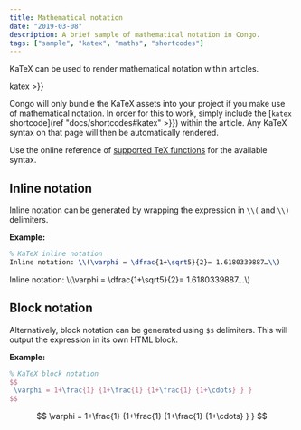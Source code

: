 ```yaml
---
title: Mathematical notation
date: "2019-03-08"
description: A brief sample of mathematical notation in Congo.
tags: ["sample", "katex", "maths", "shortcodes"]
---
```


KaTeX can be used to render mathematical notation within articles.

<!--more-->

katex >}}

Congo will only bundle the KaTeX assets into your project if you make use of mathematical notation. In order for this to work, simply include the [`katex` shortcode](ref "docs/shortcodes#katex" >}}) within the article. Any KaTeX syntax on that page will then be automatically rendered.

Use the online reference of [supported TeX functions](https://katex.org/docs/supported.html) for the available syntax.

## Inline notation

Inline notation can be generated by wrapping the expression in `\\(` and `\\)` delimiters.

**Example:**

```tex
% KaTeX inline notation
Inline notation: \\(\varphi = \dfrac{1+\sqrt5}{2}= 1.6180339887…\\)
```

Inline notation: \\(\varphi = \dfrac{1+\sqrt5}{2}= 1.6180339887…\\)

## Block notation

Alternatively, block notation can be generated using `$$` delimiters. This will output the expression in its own HTML block.

**Example:**

```tex
% KaTeX block notation
$$
 \varphi = 1+\frac{1} {1+\frac{1} {1+\frac{1} {1+\cdots} } }
$$
```

$$
 \varphi = 1+\frac{1} {1+\frac{1} {1+\frac{1} {1+\cdots} } }
$$
